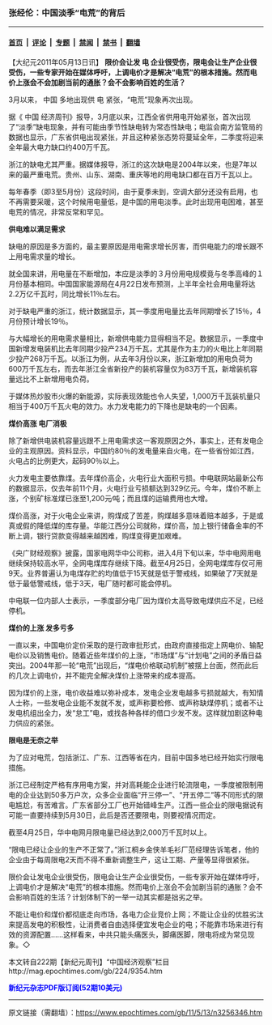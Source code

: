 ### 张经伦：中国淡季“电荒”的背后

---

#### [首页](../../../..?n3256346) &nbsp;|&nbsp; [评论](../../../../../epoch-comment?n3256346) &nbsp;|&nbsp; [专题](../../../../../epoch-special?n3256346) &nbsp;|&nbsp; [禁闻](../../../../../epoch-news?n3256346) &nbsp;|&nbsp; [禁书](../../../../../books?n3256346) &nbsp;|&nbsp; [翻墙](https://github.com/gfw-breaker/nogfw/blob/master/README.md?n3256346)


<div class="post_content" id="artbody" itemprop="articleBody">
 <!-- article content begin -->
 <p>
  【大纪元2011年05月13日讯】
  <b>
   限价会让发
   <ok href="https://www.epochtimes.com/gb/tag/%E7%94%B5.html">
    电
   </ok>
   企业很受伤，限电会让生产企业很受伤，一些专家开始在媒体呼吁，上调电价才是解决“电荒”的根本措施。然而电价上涨会不会加剧当前的通胀？会不会影响百姓的生活？
  </b>
 </p>
 <p>
  3月以来，
  <ok href="https://www.epochtimes.com/gb/tag/%E4%B8%AD%E5%9B%BD.html">
   中国
  </ok>
  多地出现供
  <ok href="https://www.epochtimes.com/gb/tag/%E7%94%B5.html">
   电
  </ok>
  紧张，“电荒”现象再次出现。
 </p>
 <p>
  据《
  <ok href="https://www.epochtimes.com/gb/tag/%E4%B8%AD%E5%9B%BD.html">
   中国
  </ok>
  经济周刊》报导，3月底以来，江西全省供用电开始紧张，首次出现了“淡季”缺电现象，并有可能由季节性缺电转为常态性缺电；电监会南方监管局的数据也显示，广东省供电出现紧张，并且这种紧张态势将蔓延全年，二季度将迎来全年最大电力缺口约400万千瓦。
 </p>
 <p>
  浙江的缺电尤其严重。据媒体报导，浙江的这次缺电是2004年以来，也是7年以来的最严重电荒。贵州、山东、湖南、重庆等地的用电缺口都在百万千瓦以上。
 </p>
 <p>
  每年春季（即3至5月份）这段时间，由于夏季未到，空调大部分还没有启用，也不再需要采暖，这个时候用电量低，是中国的用电淡季。此时出现用电困难，甚至电荒的情况，非常反常和罕见。
 </p>
 <p>
  <b>
   供电难以满足需求
  </b>
 </p>
 <p>
  缺电的原因是多方面的，最主要原因是用电需求增长厉害，而供电能力的增长跟不上用电需求量的增长。
 </p>
 <p>
  就全国来讲，用电量在不断增加，本应是淡季的３月份用电规模竟与冬季高峰的１月份基本相同。中国国家能源局在4月22日发布预测，上半年全社会用电量将达2.2万亿千瓦时，同比增长11％左右。
 </p>
 <p>
  对于缺电严重的浙江，统计数据显示，其一季度用电量比去年同期增长了15％，4月份预计增长19％。
 </p>
 <p>
  与大幅增长的用电需求量相比，新增供电能力显得相当不足。数据显示，一季度中国新增发电装机比去年同期少投产234万千瓦，尤其是作为主力的火电比上年同期少投产268万千瓦。以浙江为例，从去年3月份以来，浙江新增加的用电负荷为600万千瓦左右，而去年浙江全省新投产的装机容量仅为83万千瓦，新增装机容量远比不上新增用电负荷。
 </p>
 <p>
  于媒体热炒股市火爆的新能源，实际表现效能也令人失望，1,000万千瓦装机量只相当于400万千瓦火电的效力。水力发电能力的下降也是缺电的一个因素。
 </p>
 <p>
  <b>
   煤价高涨 电厂消极
  </b>
 </p>
 <p>
  除了新增供电装机容量远跟不上用电需求这一客观原因之外，事实上，还有发电企业的主观原因。资料显示，中国约80％的发电量来自火电，在一些省份如江西，火电占的比例更大，起码90％以上。
 </p>
 <p>
  火力发电主要依靠煤。去年煤价高企，火电行业大面积亏损。中电联网站最新公布的数据显示，仅去年前11个月，火电行业亏损额达到329亿元。今年，煤价不断上涨，个别矿标准煤已涨至1,200元∕吨；而且煤的运输费用也大增。
 </p>
 <p>
  煤价高涨，对于火电企业来讲，购煤成了苦差，购煤越多意味着赔本越多，于是或真或假的降低煤的库存量。华能江西分公司就称，煤价高，加上银行储备金率的不断上调，银行贷款变得越来越困难，购煤变得更加艰难。
 </p>
 <p>
  《央广财经观察》披露，国家电网华中公司称，进入4月下旬以来，华中电网用电继续保持较高水平，全网电煤库存继续下降。截至4月25日，全网电煤库存仅可用9天。业界普遍认为电煤存贮的均值低于15天就是低于警戒线，如果破了7天就是低于最低警戒线，低于3天，电厂随时都可能会停机。
 </p>
 <p>
  中电联一位内部人士表示，一季度部分电厂因为煤价太高导致电煤供应不足，已经停机。
 </p>
 <p>
  <b>
   煤价的上涨 发多亏多
  </b>
 </p>
 <p>
  一直以来，中国电价定价采取的是行政审批形式，由政府直接指定上网电价、输配电价以及销售电价。随着近些年煤价的上涨，“市场煤”与“计划电”之间的矛盾日益突出。2004年那一轮“电荒”出现后，“煤电价格联动机制”被摆上台面，然而此后的几次上调电价，并不能完全解决煤价上涨带来的成本提高。
 </p>
 <p>
  因为煤价的上涨，电价收益难以弥补成本，发电企业发电越多亏损就越大，有知情人士称，一些发电企业能不发就不发，或声称要检修、或声称缺煤停机；或者不让发电机组出全力，发“怠工”电，或找各种各样的借口少发不发。这样就加剧这种电力供应的紧张。
 </p>
 <p>
  <b>
   限电是无奈之举
  </b>
 </p>
 <p>
  为了应对电荒，包括浙江、广东、江西等省在内，目前中国多地已经开始实行限电措施。
 </p>
 <p>
  浙江已经制定严格有序用电方案，并对高耗能企业进行轮流限电，一季度被限制用电的企业达到50多万户次，众多企业面临“开三停一”、“开五停二”等不同形式的限电尴尬，有苦难言。广东省部分工厂也开始错峰生产。江西一些企业的限电据说有可能一直要持续到5月30日，此后是否还要限电，则要视情况而定。
 </p>
 <p>
  截至4月25日，华中电网月限电量已经达到2,000万千瓦时以上。
 </p>
 <p>
  “限电已经让企业的生产不正常了。”浙江桐乡金侠羊毛衫厂范经理告诉笔者，他的企业由于每周限电2天而不得不重新调整生产，这让工期、产量等显得很紧张。
 </p>
 <p>
  限价会让发电企业很受伤，限电会让生产企业很受伤，一些专家开始在媒体呼吁，上调电价才是解决“电荒”的根本措施。然而电价上涨会不会加剧当前的通胀？会不会影响百姓的生活？计划体制下的一举一动其实都是拙劣之举。
 </p>
 <p>
  不能让电价和煤价都彻底走向市场，各电力企业竞价上网；不能让企业的优胜劣汰来提高发电的积极性，让消费者自由选择便宜发电企业的电；不能靠市场来进行有效的资源配置……这样看来，中共只能头痛医头，脚痛医脚，限电将成为常见现象。◇
 </p>
 <p>
  本文转自222期【新纪元周刊】“中国经济观察”栏目
  <br/>
  <ok href=" http://mag.epochtimes.com/gb/224/9354.htm " target="_blank">
   http://mag.epochtimes.com/gb/224/9354.htm
  </ok>
 </p>
 <p>
  <ok href="http://mag.epochtimes.com/pdfmag/home.html">
   <font color="blue">
    <b>
     新纪元杂志PDF版订阅(52期10美元)
    </b>
   </font>
  </ok>
 </p>
 <p>
  <!-- article content end -->
  <div id="below_article_ad">
  </div>
 </p>
</div>


---

原文链接（需翻墙）：https://www.epochtimes.com/gb/11/5/13/n3256346.htm